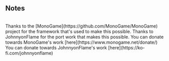 ## Notes
<br/>
Thanks to the [MonoGame](https://github.com/MonoGame/MonoGame) project for the framework that's used to make this possible.
Thanks to JohnnyonFlame for the port work that makes this possible.
You can donate towards MonoGame's work [here](https://www.monogame.net/donate/)
You can donate towards JohnnyonFlame's work [here](https://ko-fi.com/johnnyonflame)
<br/>
